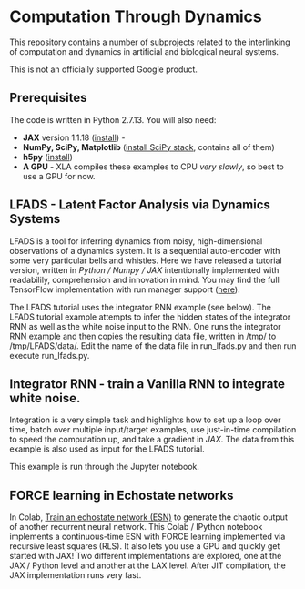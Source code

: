 # Computation Through Dynamics

This repository contains a number of subprojects related to the
interlinking of computation and dynamics in artificial and biological
neural systems. 

This is not an officially supported Google product.


## Prerequisites

The code is written in Python 2.7.13. You will also need:

* **JAX** version 1.1.18 ([install](https://github.com/google/jax#installation)) -
* **NumPy, SciPy, Matplotlib** ([install SciPy stack](https://www.scipy.org/install.html), contains all of them)
* **h5py** ([install](https://pypi.python.org/pypi/h5py))
* **A GPU** -  XLA compiles these examples to CPU *very slowly*, so best to use a GPU for now.


## LFADS - Latent Factor Analysis via Dynamics Systems

LFADS is a tool for inferring dynamics from noisy, high-dimensional observations
of a dynamics system.  It is a sequential auto-encoder with some very particular
bells and whistles.  Here we have released a tutorial version, written in
*Python / Numpy / JAX* intentionally implemented with readabilily, comprehension and
innovation in mind. You may find the full TensorFlow implementation with run manager 
support ([here](https://github.com/lfads)).

The LFADS tutorial uses the integrator RNN example (see below). The LFADS tutorial example attempts to infer the hidden states of the integrator RNN as well as the white noise input to the RNN. One runs the integrator RNN example and then copies the resulting data file, written in /tmp/ to /tmp/LFADS/data/. Edit the name of the data file in run_lfads.py and then run execute run_lfads.py.


## Integrator RNN - train a Vanilla RNN to integrate white noise.

Integration is a very simple task and highlights how to set up a loop over time,
batch over multiple input/target examples, use just-in-time compilation to speed
the computation up, and take a gradient in *JAX*.  The data from this example is
also used as input for the LFADS tutorial.

This example is run through the Jupyter notebook. 

## FORCE learning in Echostate networks

In Colab, [Train an echostate network (ESN)](https://colab.research.google.com/github/google-research/computation-thru-dynamics/blob/master/notebooks/FORCE_Learning_in_JAX.ipynb) to generate the chaotic output of another recurrent neural network. This Colab / IPython notebook implements a continuous-time ESN with FORCE learning implemented via recursive least squares (RLS). It also lets you use a GPU and quickly get started with JAX! Two different implementations are explored, one at the JAX / Python level and another at the LAX level. After JIT compilation, the JAX implementation runs very fast.
